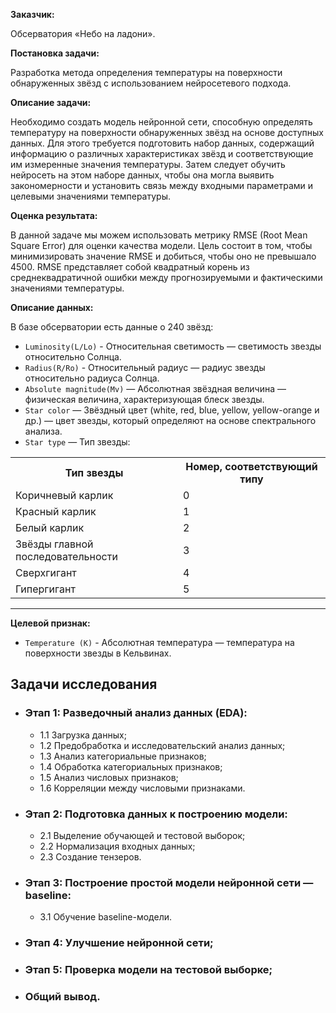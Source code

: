 **Заказчик:** 

Обсерватория «Небо на ладони».
    
**Постановка задачи:** 

Разработка метода определения температуры на поверхности обнаруженных звёзд с использованием нейросетевого подхода.
    
**Описание задачи:** 

Необходимо создать модель нейронной сети, способную определять температуру на поверхности обнаруженных звёзд на основе доступных данных. Для этого требуется подготовить набор данных, содержащий информацию о различных характеристиках звёзд и соответствующие им измеренные значения температуры. Затем следует обучить нейросеть на этом наборе данных, чтобы она могла выявить закономерности и установить связь между входными параметрами и целевыми значениями температуры.    

**Оценка результата:** 

В данной задаче мы можем использовать метрику RMSE (Root Mean Square Error) для оценки качества модели. Цель состоит в том, чтобы минимизировать значение RMSE и добиться, чтобы оно не превышало 4500. RMSE представляет собой квадратный корень из среднеквадратичной ошибки между прогнозируемыми и фактическими значениями температуры.
    
**Описание данных:**
    
В базе обсерватории есть данные о 240 звёзд:
    
- `Luminosity(L/Lo)` - Относительная светимость — светимость звезды относительно Солнца.
- `Radius(R/Ro)` - Относительный радиус — радиус звезды относительно радиуса Солнца.
- `Absolute magnitude(Mv)` — Абсолютная звёздная величина — физическая величина, характеризующая блеск звезды.
- `Star color` — Звёздный цвет (white, red, blue, yellow, yellow-orange и др.) — цвет звезды, который определяют на основе спектрального анализа.
- `Star type` — Тип звезды:
    
<table>
    <tr>
        <th>Тип звезды</th>
        <th>Номер, соответствующий типу</th>
    </tr>
    <tr>
        <td>Коричневый карлик</td>
        <td>0</td>
    </tr>
    <tr>
        <td>Красный карлик</td>
        <td>1</td>
    </tr>
    <tr>
        <td>Белый карлик</td>
        <td>2</td>
    </tr>
    <tr>
        <td>Звёзды главной последовательности</td>
        <td>3</td>
    </tr>
    <tr>
        <td>Сверхгигант</td>
        <td>4</td>
    </tr>
    <tr>
        <td>Гипергигант</td>
        <td>5</td>
    </tr>
</table>

____________________

**Целевой признак:** 
- `Temperature (K)` - Абсолютная температура — температура на поверхности звезды в Кельвинах.

##  **Задачи исследования**

- ### Этап 1: Разведочный анализ данных (EDA):
    - 1.1 Загрузка данных;
    - 1.2 Предобработка и исследовательский анализ данных;
    - 1.3 Анализ категориальные признаков;
    - 1.4 Обработка категориальных признаков;
    - 1.5 Анализ числовых признаков;
    - 1.6 Корреляции между числовыми признаками.
- ### Этап 2: Подготовка данных к построению модели:
    - 2.1 Выделение обучающей и тестовой выборок;
    - 2.2 Нормализация входных данных;
    - 2.3 Создание тензеров.
- ### Этап 3: Построение простой модели нейронной сети — baseline:
    - 3.1 Обучение baseline-модели.
- ### Этап 4: Улучшение нейронной сети;
- ### Этап 5: Проверка модели на тестовой выборке;
- ### Общий вывод.

   
